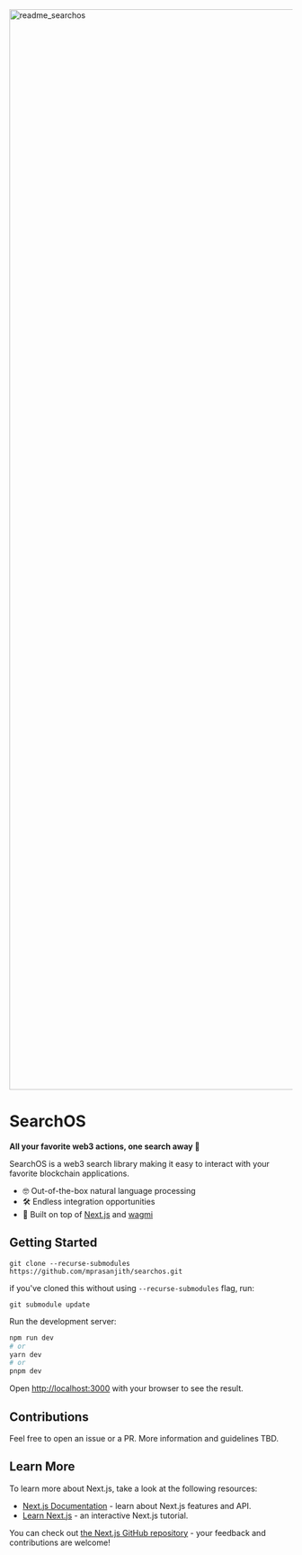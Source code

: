 <img width="1920" alt="readme_searchos" src="https://user-images.githubusercontent.com/34306844/227747197-7c7b0d29-f9d5-4978-8966-98107b7bc9f7.png">

# SearchOS

**All your favorite web3 actions, one search away 🔎**

SearchOS is a web3 search library making it easy to interact with your favorite blockchain applications.

- 🤓 Out-of-the-box natural language processing
- 🛠️ Endless integration opportunities
- 🦄 Built on top of [Next.js](https://nextjs.org/) and [wagmi](https://github.com/tmm/wagmi) 

## Getting Started

```
git clone --recurse-submodules https://github.com/mprasanjith/searchos.git
```

if you've cloned this without using `--recurse-submodules` flag, run:

```
git submodule update
```

Run the development server:

```bash
npm run dev
# or
yarn dev
# or
pnpm dev
```

Open [http://localhost:3000](http://localhost:3000) with your browser to see the result.


## Contributions

Feel free to open an issue or a PR. More information and guidelines TBD.


## Learn More

To learn more about Next.js, take a look at the following resources:

- [Next.js Documentation](https://nextjs.org/docs) - learn about Next.js features and API.
- [Learn Next.js](https://nextjs.org/learn) - an interactive Next.js tutorial.

You can check out [the Next.js GitHub repository](https://github.com/vercel/next.js/) - your feedback and contributions are welcome!
